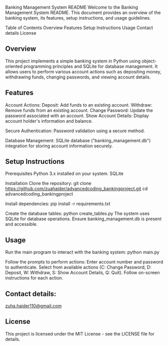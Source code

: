 Banking Management System README
Welcome to the Banking Management System README. This document provides an overview of the banking system, its features, setup instructions, and usage guidelines.

Table of Contents
Overview
Features
Setup Instructions
Usage
Contact details
License

## Overview
This project implements a simple banking system in Python using object-oriented programming principles and SQLite for database management. It allows users to perform various account actions such as depositing money, withdrawing funds, changing passwords, and viewing account details.

## Features
Account Actions:
Deposit: Add funds to an existing account.
Withdraw: Remove funds from an existing account.
Change Password: Update the password associated with an account.
Show Account Details: Display account holder's information and balance.

Secure Authentication:
Password validation using a secure method.

Database Management:
SQLite database ("banking_management.db") integration for storing account information securely.

## Setup Instructions
Prerequisites
Python 3.x installed on your system.
SQLite

Installation
Clone the repository:
git clone https://github.com/zuahaider/advancedcoding_bankingproject.git
cd advancedcoding_bankingproject

Install dependencies:
pip install -r requirements.txt

Create the database tables:
python create_tables.py
The system uses SQLite for database operations. Ensure banking_management.db is present and accessible.

## Usage
Run the main program to interact with the banking system:
python main.py

Follow the prompts to perform actions:
Enter account number and password to authenticate.
Select from available actions (C: Change Password, D: Deposit, W: Withdraw, S: Show Account Details, Q: Quit).
Follow on-screen instructions for each action.
 
## Contact details:
zuha.haider110@gmail.com

## License
This project is licensed under the MIT License - see the LICENSE file for details.
